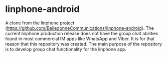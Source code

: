 # linphone-android
A clone from the linphone project (https://github.com/BelledonneCommunications/linphone-android). The current linphone production release does not have the group chat abilities found in most commercial IM apps like WhatsApp and Viber. It is for that reason that this repository was created. The main purpose of the repository is to develop group chat functionality for the linphone app.
